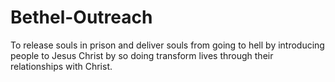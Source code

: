 # Bethel-Outreach
To release souls in prison and deliver souls from going to hell by introducing people to Jesus Christ by so doing transform lives through their relationships with Christ.
